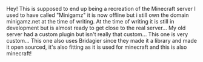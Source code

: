 Hey! This is supposed to end up being a recreation of the Minecraft server I used to have called "Minigamz" it is now offline but i still own the domain minigamz.net at the time of writing.
At the time of writing it is still in development but is almost ready to get close to the real server...
My old server had a custom plugin but isn't really that custom...
This one is very custom...
This one also uses Bridagier since they made it a library and made it open sourced, it's also fitting as it is used for minecraft and this is also minecraft!